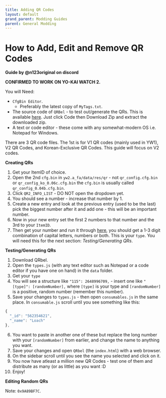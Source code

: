 ```yaml
---
title: Adding QR Codes
layout: default
grand_parent: Modding Guides
parent: General Modding
---
```


# How to Add, Edit and Remove QR Codes
**Guide by @n123original on discord**

**CONFIRMED TO WORK ON YO-KAI WATCH 2.**

You will Need:
* `CfgBin Editor`.
  * Preferably the latest copy of `MyTags.txt`.
* The source code of `QRBel` - to test out/generate the QRs. This is available  [here](https://github.com/n123git/qrbel). Just click Code then Download Zip and extract the downloaded zip.
* A text or code editor - these come with any somewhat-modern OS i.e. Notepad for Windows.

There are 3 QR code files. The 1st is for V1 QR codes (mainly used in YW1), V2 QR Codes, and Korean-Exclusive QR Codes. This guide will focus on V2 codes.

**Creating QRs**
  1. Get your ItemID of choice.
  2. Open the 2nd `cfg.bin` in `yw2.a_fa/data/res/qr` - not `qr_config.cfg.bin` or `qr_config_ko_0.06c.cfg.bin` the `cfg.bin` is usually called `qr_config_0.04b.cfg.bin`.
  3. Click `QR2_INFO_LIST` - DO NOT open the dropdown yet.
  4. You should see a number - increase that number by 1.
  5. Create a new entry and look at the previous entry (used to be the last) pick the biggest number after it and add one - this will be an important number.
  6. Now in your new entry set the first 2 numbers to that number and the 3rd to your `ItemID`.
  7. Then get your number and run it through [here](https://www.unitconverters.net/numbers/base-10-to-base-36.htm), you should get a 1-3 digit combination of capital letters, numbers or both. This is your `type`. You will need this for the next section: *Testing/Generating QRs*.

**Testing/Generating QRs**

1. Download QRbel.
2. Open the `types.js` (with any text editor such as Notepad or a code editor if you have one on hand) in the `data` folder.
3. Get your `type`
4. You will see a structure like `"115": 2648996709,` - insert one like `"[type]": [randomNumber],` where `[type]` is your type and `[randomNumber]` is a positive, random number (remember this number).
5. Save your changes to `types.js` - then open `consumables.js` in the same place. In `consumable.js` scroll until you see something like this: <br/>
```js
{
  "_id": "562354621",
  "_name": "Loach"
},
```
6. You want to paste in another one of these but replace the long number with your `[randomNumber]` from earlier, and change the name to anything you want.
7. Save your changes and open `QRbel` (the `index.html`) with a web browser.
8. On the sidebar scroll until you see the name you selected and click on it.
9. You now have atleast a million new QR Codes - test one of them and distribute as many (or as little) as you want :D
10. Enjoy!

**Editing Random QRs**


Note: `0x9A89BF7C`.
